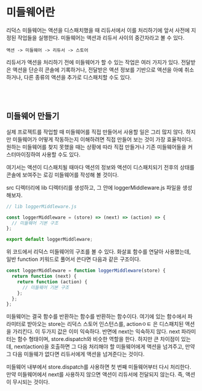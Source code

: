 # 미들웨어란

리덕스 미들웨어는 액션을 디스패치했을 때 리듀서에서 이를 처리하기에 앞서 사전에 지정된 작업들을 실행한다. 미들웨어는 액션과 리듀서 사이의 중간자라고 볼 수 있다.

```
액션 -> 미들웨어 -> 리듀서 -> 스토어
```

리듀서가 액션을 처리하기 전에 미들웨어가 할 수 있는 작업은 여러 가지가 있다. 전달받은 액션을 단순히 콘솔에 기록하거나, 전달받은 액션 정보를 기반으로 액션을 아예 취소하거나, 다른 종류의 액션을 추가로 디스패치할 수도 있다.

<br>
<br>

## 미들웨어 만들기

실제 프로젝트를 작업할 때 미들웨어를 직접 만들어서 사용할 일은 그리 많지 않다. 하지만 미들웨어가 어떻게 작동하는지 이해하려면 직접 만들어 보는 것이 가장 효율적이다. 원하는 미들웨어를 찾지 못했을 때는 상황에 따라 직접 만들거나 기존 미들웨어들을 커스터마이징하여 사용할 수도 있다.

여기서는 액션이 디스패치될 때마다 액션의 정보와 액션이 디스패치되기 전후의 상태를 콘솔에 보여주는 로깅 미들웨어를 작성해 볼 것이다.

src 디렉터리에 lib 디렉터리를 생성하고, 그 안에 loggerMiddleware.js 파일을 생성해보자.

```javascript
// lib loggerMiddleware.js

const loggerMiddleware = (store) => (next) => (action) => {
  // 미들웨어 기본 구조
};

export default loggerMiddleware;
```

위 코드에서 리덕스 미들웨어의 구조를 볼 수 있다. 화살표 함수를 연달아 사용했는데, 일반 function 키워드로 풀어서 쓴다면 다음과 같은 구조이다.

```javascript
const loggerMiddleware = function loggerMiddleware(store) {
  return function (next) {
    return function (action) {
      // 미들웨어 기본 구조
    };
  };
};
```

미들웨어는 결국 함수를 반환하는 함수를 반환하는 함수이다. 여기에 있는 함수에서 파라미터로 받아오는 store는 리덕스 스토어 인스턴스를, actionㅇㅌ 은 디스패치된 액션을 가리킨다. 이 두가지 값은 이미 익숙하다. 반면에 next는 익숙하지 않다. next 파라미터는 함수 형태이며, store.dispatch와 비슷한 역할을 한다. 하지만 큰 차이점이 있는데, next(action)을 호출하면 그 다음 처리해야 할 미들웨어에게 액션을 넘겨주고, 만약 그 다음 미들웨가 없다면 리듀서에게 액션을 넘겨준다는 것이다.

미들웨어 내부에서 store.dispatch를 사용하면 첫 번째 미들웨어부터 다시 처리한다. 만약 미들웨어에서 next를 사용하지 않으면 액션이 리듀서에 전달되지 않는다. 즉, 액션이 무시되는 것이다.

